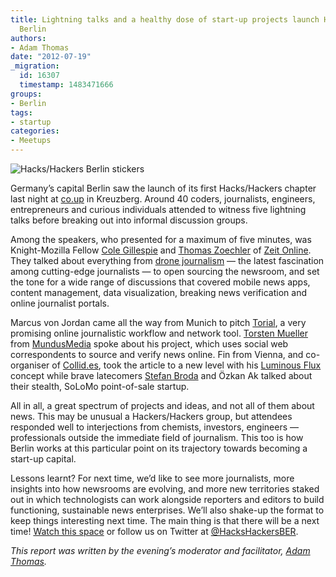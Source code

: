 ```yaml
---
title: Lightning talks and a healthy dose of start-up projects launch Hacks/Hackers
  Berlin
authors:
- Adam Thomas
date: "2012-07-19"
_migration:
  id: 16307
  timestamp: 1483471666
groups:
- Berlin
tags:
- startup
categories:
- Meetups
---
```


![][1]

Germany&#8217;s capital Berlin saw the launch of its first Hacks/Hackers chapter last night at [co.up][2] in Kreuzberg. Around 40 coders, journalists, engineers, entrepreneurs and curious individuals attended to witness five lightning talks before breaking out into informal discussion groups.

Among the speakers, who presented for a maximum of five minutes, was Knight-Mozilla Fellow [Cole Gillespie][3] and [Thomas Zoechler][4] of [Zeit Online][5]. They talked about everything from [drone journalism][6] &mdash; the latest fascination among cutting-edge journalists &mdash; to open sourcing the newsroom, and set the tone for a wide range of discussions that covered mobile news apps, content management, data visualization, breaking news verification and online journalist portals.

Marcus von Jordan came all the way from Munich to pitch [Torial][7], a very promising online journalistic workflow and network tool. [Torsten Mueller][8] from [MundusMedia][9] spoke about his project, which uses social web correspondents to source and verify news online. Fin from Vienna, and co-organiser of [Collid.es][10], took the article to a new level with his [Luminous Flux][11] concept while brave latecomers [Stefan Broda][12] and Özkan Ak talked about their stealth, SoLoMo point-of-sale startup.

All in all, a great spectrum of projects and ideas, and not all of them about news. This may be unusual a Hackers/Hackers group, but attendees responded well to interjections from chemists, investors, engineers &mdash; professionals outside the immediate field of journalism. This too is how Berlin works at this particular point on its trajectory towards becoming a start-up capital.

Lessons learnt? For next time, we&#8217;d like to see more journalists, more insights into how newsrooms are evolving, and more new territories staked out in which technologists can work alongside reporters and editors to build functioning, sustainable news enterprises. We&#8217;ll also shake-up the format to keep things interesting next time. The main thing is that there will be a next time! [Watch this space][13] or follow us on Twitter at [@HacksHackersBER][14].

_This report was written by the evening&#8217;s moderator and facilitator, [Adam Thomas][15]._

 [1]: /content-images/blog/2012/07/HackHackerBerlin.jpg "Hacks/Hackers Berlin stickers"
 [2]: http://co-up.de/ "co.up coworking"
 [3]: https://twitter.com/thecole/
 [4]: http://twitter.com/tjoechler
 [5]: http://www.zeit.de
 [6]: http://j.mp/Muvcjm
 [7]: http://www.torial.com/
 [8]: http://www.twitter.com/mundustorsten
 [9]: http://www.mundusmedia.org/
 [10]: http://collid.es/
 [11]: http://lflux.org/
 [12]: http://www.linkedin.com/in/stefanbroda
 [13]: http://meetupBerlin.HacksHackers.com
 [14]: http://www.twitter.com/hackshackersber
 [15]: http://www.twitter.com/sourceadam